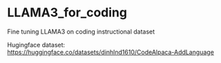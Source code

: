 # LLAMA3_for_coding
Fine tuning LLAMA3 on coding instructional dataset

Hugingface dataset: https://huggingface.co/datasets/dinhlnd1610/CodeAlpaca-AddLanguage
